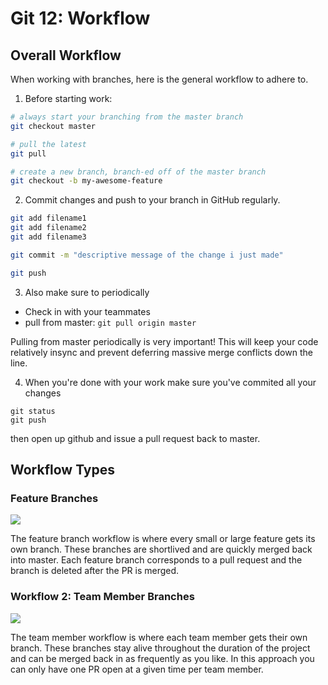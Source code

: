 # Git 12: Workflow

## Overall Workflow

When working with branches, here is the general workflow to adhere to.

1. Before starting work:

  ```bash
  # always start your branching from the master branch
  git checkout master

  # pull the latest
  git pull

  # create a new branch, branch-ed off of the master branch
  git checkout -b my-awesome-feature

  ```

2. Commit changes and push to your branch in GitHub regularly.

  ```bash
  git add filename1
  git add filename2
  git add filename3

  git commit -m "descriptive message of the change i just made"

  git push
  ```

3. Also make sure to periodically

- Check in with your teammates
- pull from master: `git pull origin master`

Pulling from master periodically is very important! This will keep your code relatively insync and prevent deferring massive merge conflicts down the line.

4. When you're done with your work make sure you've commited all your changes
  ```
  git status
  git push
  ```
  then open up github and issue a pull request back to master.

## Workflow Types

### Feature Branches

![](https://i.imgur.com/T6pJPY8.jpg)

The feature branch workflow is where every small or large feature gets its own branch. These branches are shortlived and are quickly merged back into master. Each feature branch corresponds to a pull request and the branch is deleted after the PR is merged.

### Workflow 2: Team Member Branches

![](https://i.imgur.com/PDV613j.jpg)

The team member workflow is where each team member gets their own branch. These branches stay alive throughout the duration of the project and can be merged back in as frequently as you like. In this approach you can only have one PR open at a given time per team member.
